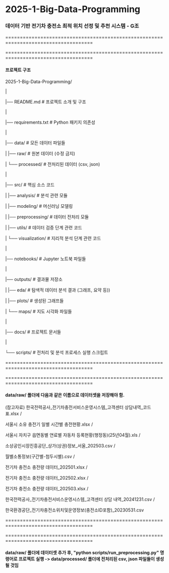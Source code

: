 # 2025-1-Big-Data-Programming

### 데이터 기반 전기차 충전소 최적 위치 선정 및 추천 시스템 - G조


====================================================================================

====================================================================================


#### 프로젝트 구조

2025-1-Big-Data-Programming/

|

|── README.md # 프로젝트 소개 및 구조

|

|── requirements.txt # Python 패키지 의존성

|

|── data/ # 모든 데이터 파일들

| |── raw/ # 원본 데이터 (수정 금지)

| └── processed/ # 전처리된 데이터 (csv, json)

|

|── src/ # 핵심 소스 코드

| |── analysis/ # 분석 관련 모듈  

| |── modeling/ # 머신러닝 모델링

| |── preprocessing/ # 데이터 전처리 모듈

| |── utils/ # 데이터 검증 단계 관련 코드

| └── visualization/ # 지리적 분석 단계 관련 코드

|

|── notebooks/ # Jupyter 노트북 파일들

|

|── outputs/ # 결과물 저장소

| |── eda/ # 탐색적 데이터 분석 결과 (그래프, 요약 등))

| |── plots/ # 생성된 그래프들

| └── maps/ # 지도 시각화 파일들

|

|── docs/ # 프로젝트 문서들

|

└── scripts/ # 전처리 및 분석 프로세스 실행 스크립트


====================================================================================

====================================================================================


#### data/raw/ 폴더에 다음과 같은 이름으로 데이터셋을 저장해야 함.

(참고자료) 한국전력공사_전기차충전서비스운영시스템_고객센터 상담내역_코드표.xlsx / 

서울시 소유 충전기 일별 시간별 충전현황.xlsx / 

서울시 자치구 읍면동별 연료별 자동차 등록현황(행정동)(25년04월).xls / 

소상공인시장진흥공단_상가(상권)정보_서울_202503.csv / 

월별소통정보(구간별-첨두시별).csv / 

전기차 충전소 충전량 데이터_202501.xlsx / 

전기차 충전소 충전량 데이터_202502.xlsx / 

전기차 충전소 충전량 데이터_202503.xlsx / 

한국전력공사_전기차충전서비스운영시스템_고객센터 상담 내역_20241231.csv / 

한국환경공단_전기차충전소위치및운영정보(충전소ID포함)_20230531.csv


====================================================================================

====================================================================================



#### data/raw/ 폴더에 데이터셋 추가 후, "python scripts/run_preprocessing.py" 명령어로 프로젝트 실행 -> data/processed/ 폴더에 전처리된 csv, json 파일들이 생성될 것임
